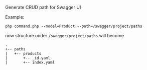 Generate CRUD path for Swagger UI

Example:

`php command.php --model=Product --path=/swagger/project/paths`

now structure under `/swagger/project/paths` will become

```
.
+-- paths
|   +-- products
|       +-- _id.yaml
|       +-- index.yaml
```
